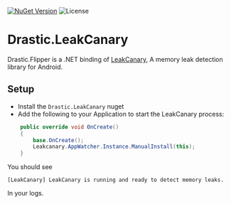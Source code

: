[![NuGet Version](https://img.shields.io/nuget/v/Drastic.LeakCanary.svg)](https://www.nuget.org/packages/Drastic.LeakCanary/) ![License](https://img.shields.io/badge/License-MIT-blue.svg)

# Drastic.LeakCanary

Drastic.Flipper is a .NET binding of [LeakCanary](https://github.com/square/leakcanary), A memory leak detection library for Android.

## Setup

- Install the `Drastic.LeakCanary` nuget
- Add the following to your Application to start the LeakCanary process:

```csharp
    public override void OnCreate()
    {
        base.OnCreate();
        Leakcanary.AppWatcher.Instance.ManualInstall(this);
    }
```

You should see

```
[LeakCanary] LeakCanary is running and ready to detect memory leaks.
```

In your logs.